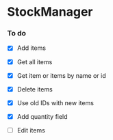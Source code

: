 # StockManager

### To do

- [x] Add items
- [x] Get all items
- [x] Get item or items by name or id
- [x] Delete items
- [x] Use old IDs with new items
- [x] Add quantity field
- [ ] Edit items



